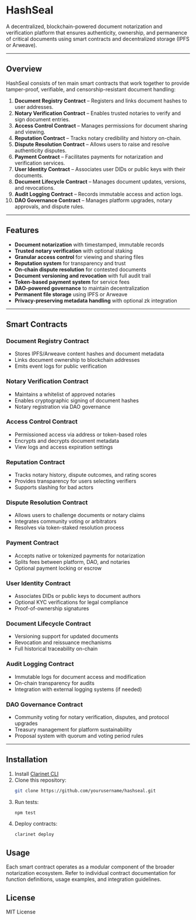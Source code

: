 # HashSeal

A decentralized, blockchain-powered document notarization and verification platform that ensures authenticity, ownership, and permanence of critical documents using smart contracts and decentralized storage (IPFS or Arweave).

---

## Overview

HashSeal consists of ten main smart contracts that work together to provide tamper-proof, verifiable, and censorship-resistant document handling:

1. **Document Registry Contract** – Registers and links document hashes to user addresses.
2. **Notary Verification Contract** – Enables trusted notaries to verify and sign document entries.
3. **Access Control Contract** – Manages permissions for document sharing and viewing.
4. **Reputation Contract** – Tracks notary credibility and history on-chain.
5. **Dispute Resolution Contract** – Allows users to raise and resolve authenticity disputes.
6. **Payment Contract** – Facilitates payments for notarization and verification services.
7. **User Identity Contract** – Associates user DIDs or public keys with their documents.
8. **Document Lifecycle Contract** – Manages document updates, versions, and revocations.
9. **Audit Logging Contract** – Records immutable access and action logs.
10. **DAO Governance Contract** – Manages platform upgrades, notary approvals, and dispute rules.

---

## Features

- **Document notarization** with timestamped, immutable records  
- **Trusted notary verification** with optional staking  
- **Granular access control** for viewing and sharing files  
- **Reputation system** for transparency and trust  
- **On-chain dispute resolution** for contested documents  
- **Document versioning and revocation** with full audit trail  
- **Token-based payment system** for service fees  
- **DAO-powered governance** to maintain decentralization  
- **Permanent file storage** using IPFS or Arweave  
- **Privacy-preserving metadata handling** with optional zk integration  

---

## Smart Contracts

### Document Registry Contract
- Stores IPFS/Arweave content hashes and document metadata
- Links document ownership to blockchain addresses
- Emits event logs for public verification

### Notary Verification Contract
- Maintains a whitelist of approved notaries
- Enables cryptographic signing of document hashes
- Notary registration via DAO governance

### Access Control Contract
- Permissioned access via address or token-based roles
- Encrypts and decrypts document metadata
- View logs and access expiration settings

### Reputation Contract
- Tracks notary history, dispute outcomes, and rating scores
- Provides transparency for users selecting verifiers
- Supports slashing for bad actors

### Dispute Resolution Contract
- Allows users to challenge documents or notary claims
- Integrates community voting or arbitrators
- Resolves via token-staked resolution process

### Payment Contract
- Accepts native or tokenized payments for notarization
- Splits fees between platform, DAO, and notaries
- Optional payment locking or escrow

### User Identity Contract
- Associates DIDs or public keys to document authors
- Optional KYC verifications for legal compliance
- Proof-of-ownership signatures

### Document Lifecycle Contract
- Versioning support for updated documents
- Revocation and reissuance mechanisms
- Full historical traceability on-chain

### Audit Logging Contract
- Immutable logs for document access and modification
- On-chain transparency for audits
- Integration with external logging systems (if needed)

### DAO Governance Contract
- Community voting for notary verification, disputes, and protocol upgrades
- Treasury management for platform sustainability
- Proposal system with quorum and voting period rules

---

## Installation

1. Install [Clarinet CLI](https://docs.hiro.so/clarinet/getting-started)
2. Clone this repository:
   ```bash
   git clone https://github.com/yourusername/hashseal.git
   ```
3. Run tests:
    ```bash
    npm test
    ```
4. Deploy contracts:
    ```bash
    clarinet deploy
    ```

## Usage

Each smart contract operates as a modular component of the broader notarization ecosystem.
Refer to individual contract documentation for function definitions, usage examples, and integration guidelines.

## License

MIT License